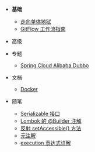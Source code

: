 * **基础**
  * [走向单体地狱](走向单体地狱.md)
  * [GitFlow 工作流指南](2019-05-14/)
* 高级
* 专题

  * [Spring Cloud Alibaba Dubbo](Spring-Cloud-Alibaba-Dubbo.md)
* 文档

  * [Docker](docs-docker/)

* 随笔
  * [Serializable 接口](Serializable接口.md)
  * [Lombok 的 @Builder 注解](Lombok的@Builder注解.md)
  * [反射 setAccessible() 方法](反射setAccessible()方法.md)
  * [元注解](元注解.md)
  * [execution 表达式详解](execution表达式详解.md)